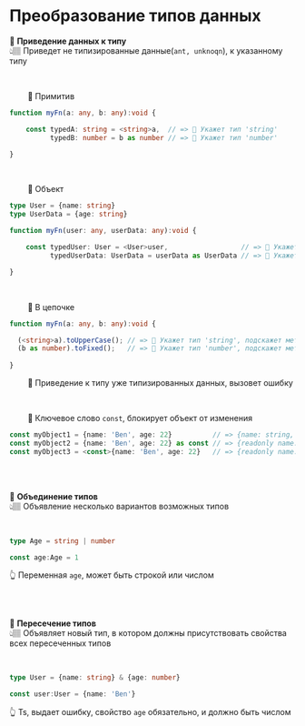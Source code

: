 # Преобразование типов данных

💠 **Приведение данных к типу**   
👆🏽 Приведет не типизированные данные(`ant, unknoqn`), к указанному типу

<br>

&emsp;&emsp; 🔹 Примитив      
```typescript
function myFn(a: any, b: any):void {

    const typedA: string = <string>a,  // => 🎯 Укажет тип 'string'
          typedB: number = b as number // => 🎯 Укажет тип 'number'

}
```

<br>

&emsp;&emsp; 🔹 Объект      
```typescript
type User = {name: string}
type UserData = {age: string}

function myFn(user: any, userData: any):void {

    const typedUser: User = <User>user,                  // => 🎯 Укажет тип 'User'
          typedUserData: UserData = userData as UserData // => 🎯 Укажет тип 'UserData'

}
```

<br>

&emsp;&emsp; 🔹 В цепочке      
```typescript
function myFn(a: any, b: any):void {

  (<string>a).toUpperCase(); // => 🎯 Укажет тип 'string', подскажет методы
  (b as number).toFixed();   // => 🎯 Укажет тип 'number', подскажет методы
  
}
```

&emsp;&emsp; 🛑 Приведение к типу уже типизированных данных, вызовет ошибку       

<br>

&emsp;&emsp; 🔹 Ключевое слово `const`, блокирует объект от изменения
```typescript
const myObject1 = {name: 'Ben', age: 22}          // => {name: string, age: number}
const myObject2 = {name: 'Ben', age: 22} as const // => {readonly name: "Ben", readonly age: 22}
const myObject3 = <const>{name: 'Ben', age: 22}   // => {readonly name: "Ben", readonly age: 22}
```

<br><br>

💠 **Объединение типов**   
👆🏽 Объявление несколько вариантов возможных типов


<br>

```typescript
type Age = string | number

const age:Age = 1
```
👆 Переменная `age`, может быть строкой или числом    

<br><br>

💠 **Пересечение типов**  
👆🏽 Объявляет новый тип, в котором должны присутствовать свойства всех пересеченных типов

<br>

```typescript
type User = {name: string} & {age: number}

const user:User = {name: 'Ben'}
```
👆 Ts, выдает ошибку, свойство `age` обязательно, и должно быть числом